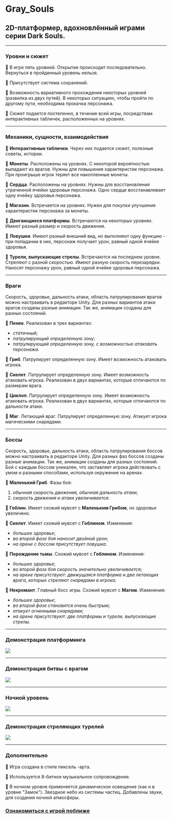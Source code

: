 # Gray_Souls
## 2D-платформер, вдохновлённый играми серии Dark Souls.
____
### Уровни и сюжет
:small_blue_diamond: В игре пять уровней. Открытие происходит последовательно. Вернуться в пройденный уровень нельзя.

:small_blue_diamond: Присутствует система сохранений.

:small_blue_diamond: Возможность вариативного прохождения некоторых уровней (развилка из двух путей). В некоторых ситуациях, чтобы пройти по другому пути, необходима прокачка персонажа.

:small_blue_diamond: Сюжет подается постепенно, в течение всей игры, посредствам интерактивных табличек, расположенных на уровнях.
____
### Механики, сущности, взаимодействия
:small_orange_diamond: **Интерактивные таблички**. Через них подается сюжет, полезные советы, истории.

:small_orange_diamond: **Монеты**. Расположены на уровнях. С некоторой вероятностью выпадают из врагов. Нужны для повышения характеристик персонажа. При проигрыше игрок теряет все накопленные монеты.

:small_orange_diamond: **Сердца**. Расположены на уровнях. Нужны для восстановления утраченной ячейки здоровья персонажа. Одно сердце восстанавливает одну ячейку здоровья персонажа.

:small_orange_diamond: **Магазин**. Встречается на уровнях. Нужен для покупки улучшения характеристик персонажа за монеты.

:small_orange_diamond: **Двигающиеся платформы**. Встречаются на некоторых уровнях. Имеют разный размер и скорость движения.

:small_orange_diamond: **Ловушки**. Имеют разный внешний вид, но выполняют одну функцию - при попадании в них, персонаж получает урон, равный одной ячейке здоровья.

:small_orange_diamond: **Турели, выпускающие стрелы**. Встречаются на последнем уровне. Стреляют с разной скоростью. Имеют разную скорость перезарядки. Наносят персонажу урон, равный одной ячейке здоровья персонажа. 
____
### Враги
Скорость, здоровье, дальность атаки, область патрулирования врагов можно настраивать в редакторе Unity. Для разных вариантов атаки врагов созданы разные анимации. Так же, анимации созданы для разных состояний.

:japanese_ogre: **Пенек**. Реализован в трех вариантах:
* *статичный*;
* *патрулирующий определенную зону*;
* *патрулирующий определенную зону, с возможностью атаковать персонажа*.

:japanese_ogre: **Гриб**. Патрулирует определенную зону. Имеет возможность атаковать игрока.

:japanese_ogre: **Скелет**. Патрулирует определенную зону. Имеет возможность атаковать игрока. Реализован в двух вариантах, которые отличаются по размерам врага.

:japanese_ogre: **Циклоп**. Патрулирует определенную зону. Имеет возможность атаковать игрока. Реализован в двух вариантах, которые отличаются по дальности атаки.

:japanese_ogre: **Маг**. Летающий враг. Патрулирует определенную зону. Атакует игрока магическими снарядами.
____
### Боссы
Скорость, здоровье, дальность атаки, область патрулирования боссов можно настраивать в редакторе Unity. Для разных фаз боссов созданы разные анимации. Так же, анимации созданы для разных состояний. Бой с каждым боссом уникален, что заставляет игрока действовать с умом и разными способами, используя окружение на аренах.

:japanese_goblin: **Маленький Гриб**. Фазы боя:
1. *обычная скорость движения, обычная дальность атаки*;
2. *скорость движения и атаки увеличивается*.

:japanese_goblin: **Гоблин**. Имеет схожий мувсет с **Маленьким Грибом**, но здоровье увеличено.

:japanese_goblin: **Скелет**. Имеет схожий мувсет с **Гоблином**. Изменения:
* *большее здоровье*;
* *во второй фазе боя наносит двойной урон*;
* *на арене с боссом присутствует ловушка*.

:japanese_goblin: **Порождение тьмы**. Схожий мувсет с **Гоблином**. Изменения:
* *большее здоровье*;
* *во второй фазе боя скорость значительно увеличивается*;
* *на арене присутствуют: движущаяся платформа и два летающих врага, которые стреляют снарядами в игрока*.

:japanese_goblin: **Некромант**. Главный босс игры. Схожий мувсет с **Магом**. Изменения:
* *большее здоровье*;
* *во второй фазе становится очень быстрым*;
* *атакует огненными снарядами*;
* *на арене присутствуют: две платформы и турели, выпускающие стрелы*.
____
### Демонстрация платформинга
![](https://img.itch.zone/aW1nLzE2MTQ3NzE0LmdpZg==/original/ZVelFt.gif)
____
### Демонстрация битвы с врагом
![](https://img.itch.zone/aW1nLzE2MTQ3NzYzLmdpZg==/original/N9kepT.gif)
____
### Ночной уровень
![](https://img.itch.zone/aW1nLzE2MTQ3ODAwLmdpZg==/original/RO9OrD.gif)
____
### Демонстрация стреляющих турелей
![](https://img.itch.zone/aW1nLzE2MTQ3ODQ1LmdpZg==/original/9wdj5V.gif)
____
### Дополнительно
:large_blue_circle: Игра создана в стиле пиксель -арта.

:large_blue_circle: Используется 8-битное музыкальное сопровождение.

:large_blue_circle: В ночном уровне применяется динамическое освещение (как и в уровне "Замок"). Звездное небо из системы частиц. Добавлены звуки, для создания ночной атмосферы.

### [Ознакомиться с игрой поближе](https://tsa-productions-indie.itch.io/gray-souls)
